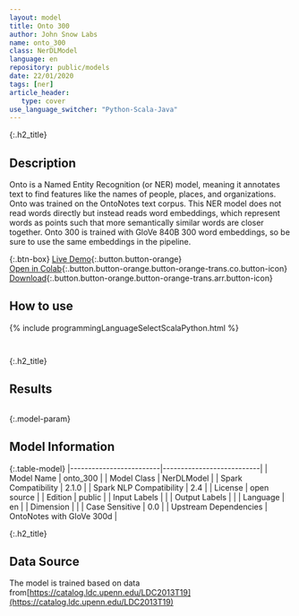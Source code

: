 ```yaml
---
layout: model
title: Onto 300
author: John Snow Labs
name: onto_300
class: NerDLModel
language: en
repository: public/models
date: 22/01/2020
tags: [ner]
article_header:
   type: cover
use_language_switcher: "Python-Scala-Java"
---
```


{:.h2_title}
## Description 
Onto is a Named Entity Recognition (or NER) model, meaning it annotates text to find features like the names of people, places, and organizations. Onto was trained on the OntoNotes text corpus. This NER model does not read words directly but instead reads word embeddings, which represent words as points such that more semantically similar words are closer together. Onto 300 is trained with GloVe 840B 300 word embeddings, so be sure to use the same embeddings in the pipeline.



{:.btn-box}
[Live Demo](https://demo.johnsnowlabs.com/public/NER_EN_18){:.button.button-orange}<br/>[Open in Colab](https://colab.research.google.com/github/JohnSnowLabs/spark-nlp-workshop/blob/master/tutorials/streamlit_notebooks/NER_EN.ipynb){:.button.button-orange.button-orange-trans.co.button-icon}<br/>[Download](https://s3.amazonaws.com/auxdata.johnsnowlabs.com/public/models/onto_300_en_2.1.0_2.4_1579729071854.zip){:.button.button-orange.button-orange-trans.arr.button-icon}<br/>

## How to use 
<div class="tabs-box" markdown="1">

{% include programmingLanguageSelectScalaPython.html %}

```python

```

```scala

```
</div>

{:.h2_title}
## Results
```bash

```

{:.model-param}
## Model Information

{:.table-model}
|-------------------------|---------------------------|
| Model Name              | onto_300                  |
| Model Class             | NerDLModel                |
| Spark Compatibility     | 2.1.0                     |
| Spark NLP Compatibility | 2.4                       |
| License                 | open source               |
| Edition                 | public                    |
| Input Labels            |                           |
| Output Labels           |                           |
| Language                | en                        |
| Dimension               |                           |
| Case Sensitive          | 0.0                       |
| Upstream Dependencies   | OntoNotes with GloVe 300d |




{:.h2_title}
## Data Source

The model is trained based on data from[https://catalog.ldc.upenn.edu/LDC2013T19](https://catalog.ldc.upenn.edu/LDC2013T19)


